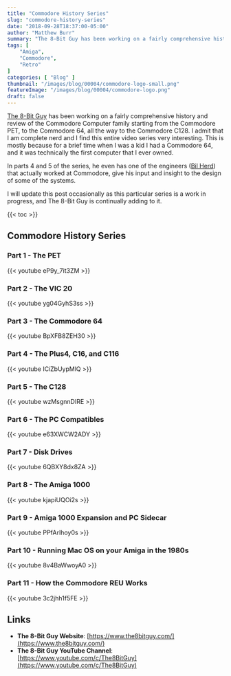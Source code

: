 ```yaml
---
title: "Commodore History Series"
slug: "commodore-history-series"
date: "2018-09-28T18:37:00-05:00"
author: "Matthew Burr"
summary: "The 8-Bit Guy has been working on a fairly comprehensive history and review of the Commodore Computer family starting from the Commodore PET, to the Commodore 64, all the way to the Commodore C128. I admit that I am complete nerd and I find this entire video series very interesting, mostly because for a brief time when I was a child I had a Commodore 64 and it was technically the first computer that I ever owned."
tags: [
    "Amiga",
    "Commodore",
    "Retro"
]
categories: [ "Blog" ]
thumbnail: "/images/blog/00004/commodore-logo-small.png"
featureImage: "/images/blog/00004/commodore-logo.png"
draft: false
---
```


[The 8-Bit Guy](https://www.youtube.com/c/The8BitGuy) has been working on a fairly comprehensive history and review of the Commodore Computer family starting from the Commodore PET, to the Commodore 64, all the way to the Commodore C128. I admit that I am complete nerd and I find this entire video series very interesting. This is mostly because for a brief time when I was a kid I had a Commodore 64, and it was technically the first computer that I ever owned.

In parts 4 and 5 of the series, he even has one of the engineers ([Bil Herd](https://en.wikipedia.org/wiki/Bil_Herd)) that actually worked at Commodore, give his input and insight to the design of some of the systems.

I will update this post occasionally as this particular series is a work in progress, and The 8-Bit Guy is continually adding to it.

{{< toc >}}

## Commodore History Series

### Part 1 - The PET

{{< youtube eP9y_7it3ZM >}}

### Part 2 - The VIC 20

{{< youtube yg04GyhS3ss >}}

### Part 3 - The Commodore 64

{{< youtube BpXFB8ZEH30 >}}

### Part 4 - The Plus4, C16, and C116

{{< youtube ICiZbUypMlQ >}}

### Part 5 - The C128

{{< youtube wzMsgnnDIRE >}}

### Part 6 - The PC Compatibles

{{< youtube e63XWCW2ADY >}}

### Part 7 - Disk Drives

{{< youtube 6QBXY8dx8ZA >}}

### Part 8 - The Amiga 1000

{{< youtube kjapiUQOi2s >}}

### Part 9 - Amiga 1000 Expansion and PC Sidecar

{{< youtube PPfArIhoy0s >}}

### Part 10 - Running Mac OS on your Amiga in the 1980s

{{< youtube 8v4BaWwoyA0 >}}

### Part 11 - How the Commodore REU Works

{{< youtube 3c2jhh1f5FE >}}

## Links

* **The 8-Bit Guy Website**: [https://www.the8bitguy.com/](https://www.the8bitguy.com/)
* **The 8-Bit Guy YouTube Channel**: [https://www.youtube.com/c/The8BitGuy](https://www.youtube.com/c/The8BitGuy)
